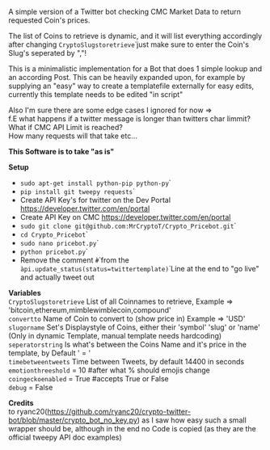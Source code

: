 A simple version of a Twitter bot checking CMC Market Data to return requested Coin's prices. 

The list of Coins to retrieve is dynamic, and it will list everything accordingly after changing ``CryptoSlugstoretrieve``̀ just make sure to enter the Coin's Slug's seperated by ","!

This is a minimalistic implementation for a Bot that does 1 simple lookup and an according Post. 
This can be heavily expanded upon, for example by supplying an "easy" way to create a templatefile externally for easy edits, currently this template needs to be edited "in script" 

Also I'm sure there are some edge cases I ignored for now => <br>
f.E what happens if a twitter message is longer than twitters char limmit? <br>
What if CMC API Limit is reached?<br>
How many requests will that take etc...

**This Software is to take "as is"** 

**Setup**
 - ``sudo apt-get install python-pip python-py``̀
 - ``pip install git tweepy requests``̀
 - Create API Key's for twitter on the Dev Portal https://developer.twitter.com/en/portal
 - Create API Key on CMC https://developer.twitter.com/en/portal
 - ``sudo git clone git@github.com:MrCryptoT/Crypto_Pricebot.git``̀
 - ``cd Crypto_Pricebot``̀
 - ``sudo nano pricebot.py``̀
 - ``python pricebot.py``̀
 - Remove the comment ``̀#``̀ from the ``̀api.update_status(status=twittertemplate)``̀  Line at the end to "go live" and actually tweet out
 
 **Variables** <br>
``CryptoSlugstoretrieve`` List of all Coinnames to retrieve, Example => 'bitcoin,ethereum,mimblewimblecoin,compound' <br>
``convertto`` Name of Coin to convert to (show price in) Example => 'USD' <br>
``slugorname`` Set's Displaystyle of Coins, either their 'symbol'  'slug' or 'name' (Only in dynamic Template, manual template needs hardcoding)<br>
``seperatorstring`` Is what's between the Coins Name and it's price in the template, by Default ' = '<br>
``timebetweentweets`` Time between Tweets, by default 14400 in seconds  <br>
``emotionthreeshold`` = 10 #after what % should emojis change <br>
``coingeckoenabled`` = True #accepts True or False  <br>
``debug`` = False <br>


**Credits** <br>
to ryanc20(https://github.com/ryanc20/crypto-twitter-bot/blob/master/crypto_bot_no_key.py) as I saw how easy such a small wrapper should be, although in the end no Code is copied (as they are the official tweepy API doc examples) 
